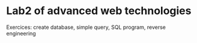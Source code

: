 # Lab2 of advanced web technologies

Exercices: create database, simple query, SQL program, reverse engineering

